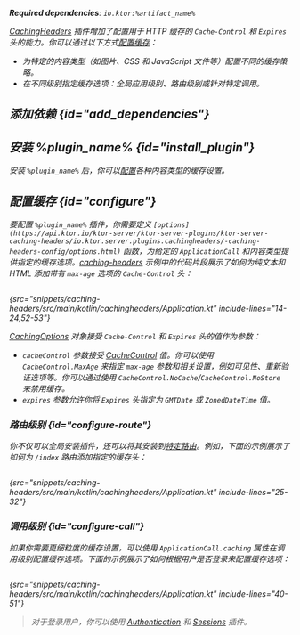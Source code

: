 [//]: # (title: 缓存头)

<show-structure for="chapter" depth="2"/>
<primary-label ref="server-plugin"/>

<var name="plugin_name" value="CachingHeaders"/>
<var name="package_name" value="io.ktor.server.plugins.cachingheaders"/>
<var name="artifact_name" value="ktor-server-caching-headers"/>

<tldr>
<p>
<b>Required dependencies</b>: <code>io.ktor:%artifact_name%</code>
</p>
<var name="example_name" value="caching-headers"/>
<include from="lib.topic" element-id="download_example"/>
<include from="lib.topic" element-id="native_server_supported"/>
</tldr>

[CachingHeaders](https://api.ktor.io/ktor-server/ktor-server-plugins/ktor-server-caching-headers/io.ktor.server.plugins.cachingheaders/-caching-headers.html) 插件增加了配置用于 HTTP 缓存的 `Cache-Control` 和 `Expires` 头的能力。你可以通过以下方式[配置缓存](#configure)：
- 为特定的内容类型（如图片、CSS 和 JavaScript 文件等）配置不同的缓存策略。
- 在不同级别指定缓存选项：全局应用级别、路由级别或针对特定调用。

## 添加依赖 {id="add_dependencies"}

<include from="lib.topic" element-id="add_ktor_artifact_intro"/>
<include from="lib.topic" element-id="add_ktor_artifact"/>

## 安装 %plugin_name% {id="install_plugin"}

<include from="lib.topic" element-id="install_plugin"/>
<include from="lib.topic" element-id="install_plugin_route"/>

安装 `%plugin_name%` 后，你可以[配置](#configure)各种内容类型的缓存设置。

## 配置缓存 {id="configure"}
要配置 `%plugin_name%` 插件，你需要定义 `[options](https://api.ktor.io/ktor-server/ktor-server-plugins/ktor-server-caching-headers/io.ktor.server.plugins.cachingheaders/-caching-headers-config/options.html)` 函数，为给定的 `ApplicationCall` 和内容类型提供指定的缓存选项。[caching-headers](https://github.com/ktorio/ktor-documentation/tree/%ktor_version%/codeSnippets/snippets/caching-headers) 示例中的代码片段展示了如何为纯文本和 HTML 添加带有 `max-age` 选项的 `Cache-Control` 头：

```kotlin
```
{src="snippets/caching-headers/src/main/kotlin/cachingheaders/Application.kt" include-lines="14-24,52-53"}

[CachingOptions](https://api.ktor.io/ktor-http/io.ktor.http.content/-caching-options/index.html) 对象接受 `Cache-Control` 和 `Expires` 头的值作为参数：

* `cacheControl` 参数接受 [CacheControl](https://api.ktor.io/ktor-http/io.ktor.http/-cache-control/index.html) 值。你可以使用 `CacheControl.MaxAge` 来指定 `max-age` 参数和相关设置，例如可见性、重新验证选项等。你可以通过使用 `CacheControl.NoCache`/`CacheControl.NoStore` 来禁用缓存。
* `expires` 参数允许你将 `Expires` 头指定为 `GMTDate` 或 `ZonedDateTime` 值。

### 路由级别 {id="configure-route"}

你不仅可以全局安装插件，还可以将其安装到[特定路由](server-plugins.md#install-route)。例如，下面的示例展示了如何为 `/index` 路由添加指定的缓存头：

```kotlin
```
{src="snippets/caching-headers/src/main/kotlin/cachingheaders/Application.kt" include-lines="25-32"}

### 调用级别 {id="configure-call"}

如果你需要更细粒度的缓存设置，可以使用 `ApplicationCall.caching` 属性在调用级别配置缓存选项。下面的示例展示了如何根据用户是否登录来配置缓存选项：

```kotlin
```
{src="snippets/caching-headers/src/main/kotlin/cachingheaders/Application.kt" include-lines="40-51"}

> 对于登录用户，你可以使用 [Authentication](server-auth.md) 和 [Sessions](server-sessions.md) 插件。